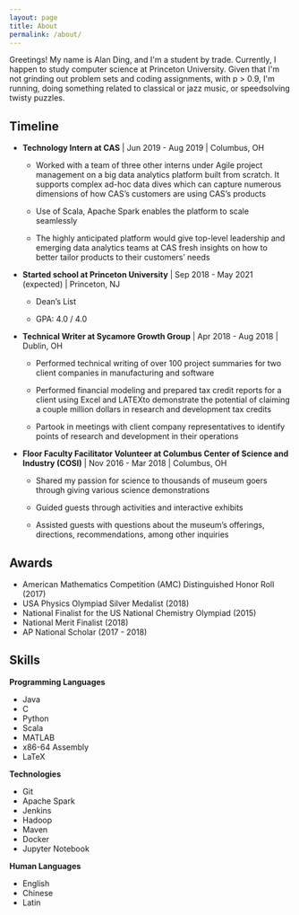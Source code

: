 ```yaml
---
layout: page
title: About
permalink: /about/
---
```


Greetings! My name is Alan Ding, and I'm a student by trade. Currently, I happen to study computer science at Princeton University. Given that I'm not grinding out problem sets and coding assignments, with p > 0.9, I'm running, doing something related to classical or jazz music, or speedsolving twisty puzzles.

## Timeline

- **Technology Intern at CAS** \| Jun 2019 - Aug 2019 \| Columbus, OH

  - Worked with a team of three other interns under Agile project
management on a big data analytics platform built from scratch. It
supports complex ad-hoc data dives which can capture numerous
dimensions of how CAS’s customers are using CAS’s products

  - Use of Scala, Apache Spark enables the platform to scale seamlessly

  - The highly anticipated platform would give top-level leadership and
emerging data analytics teams at CAS fresh insights on how to
better tailor products to their customers’ needs

- **Started school at Princeton University** \| Sep 2018 - May 2021 (expected) \| Princeton, NJ

  - Dean’s List

  - GPA: 4.0 / 4.0

- **Technical Writer at Sycamore Growth Group** \| Apr 2018 - Aug 2018 \| Dublin, OH

  - Performed technical writing of over 100 project summaries for two
client companies in manufacturing and software

  - Performed financial modeling and prepared tax credit reports for a
client using Excel and LATEXto demonstrate the potential of claiming
a couple million dollars in research and development tax credits

  - Partook in meetings with client company representatives to identify
points of research and development in their operations

- **Floor Faculty Facilitator Volunteer at Columbus Center of Science and Industry (COSI)** \| Nov 2016 - Mar 2018 \| Columbus, OH

  - Shared my passion for science to thousands of museum goers
through giving various science demonstrations

  - Guided guests through activities and interactive exhibits

  - Assisted guests with questions about the museum’s offerings,
directions, recommendations, among other inquiries

## Awards
- American Mathematics Competition (AMC) Distinguished Honor Roll (2017)
- USA Physics Olympiad Silver Medalist (2018)
- National Finalist for the US National Chemistry Olympiad (2015)
- National Merit Finalist (2018)
- AP National Scholar (2017 - 2018)

## Skills

**Programming Languages**
- Java
- C 
- Python
- Scala 
- MATLAB
- x86-64 Assembly 
- LaTeX

**Technologies**
- Git 
- Apache Spark 
- Jenkins 
- Hadoop
- Maven 
- Docker 
- Jupyter Notebook

**Human Languages**
- English 
- Chinese 
- Latin
